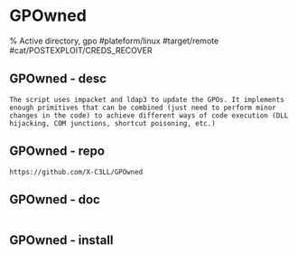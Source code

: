 # GPOwned

% Active directory, gpo 
#plateform/linux #target/remote #cat/POSTEXPLOIT/CREDS_RECOVER  


## GPOwned - desc
```
The script uses impacket and ldap3 to update the GPOs. It implements enough primitives that can be combined (just need to perform minor changes in the code) to achieve different ways of code execution (DLL hijacking, COM junctions, shortcut poisoning, etc.)
```

## GPOwned - repo
```
https://github.com/X-C3LL/GPOwned
```

## GPOwned - doc
```
```

## GPOwned - install
```
```

## 

